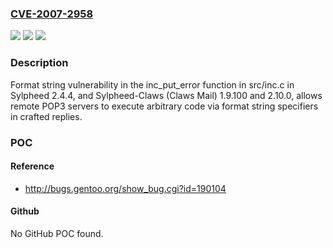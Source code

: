 ### [CVE-2007-2958](https://cve.mitre.org/cgi-bin/cvename.cgi?name=CVE-2007-2958)
![](https://img.shields.io/static/v1?label=Product&message=n%2Fa&color=blue)
![](https://img.shields.io/static/v1?label=Version&message=n%2Fa&color=blue)
![](https://img.shields.io/static/v1?label=Vulnerability&message=n%2Fa&color=brighgreen)

### Description

Format string vulnerability in the inc_put_error function in src/inc.c in Sylpheed 2.4.4, and Sylpheed-Claws (Claws Mail) 1.9.100 and 2.10.0, allows remote POP3 servers to execute arbitrary code via format string specifiers in crafted replies.

### POC

#### Reference
- http://bugs.gentoo.org/show_bug.cgi?id=190104

#### Github
No GitHub POC found.

